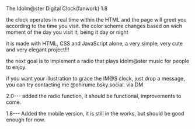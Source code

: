 The Idolm@ster Digital Clock(fanwork) 1.8

the clock operates in real time within the HTML and the page will greet you
according to the time you visit. 
the color scheme changes based on wich moment of the day you visit it, being it day or night

it is made with HTML, CSS and JavaScript alone, a very simple, very cute and very elegant project!!!

the next goal is to implement a radio that plays Idolm@ster music for people to enjoy.

if you want your illustration to grace the IM@S clock, just drop a message, you can try contacting me @ohirume.bsky.social. via DM

2.0---
added the radio function, it should be functional, improvements to come.

1.8---
Added the mobile version, it is still in the works, but should be good enough for now.
